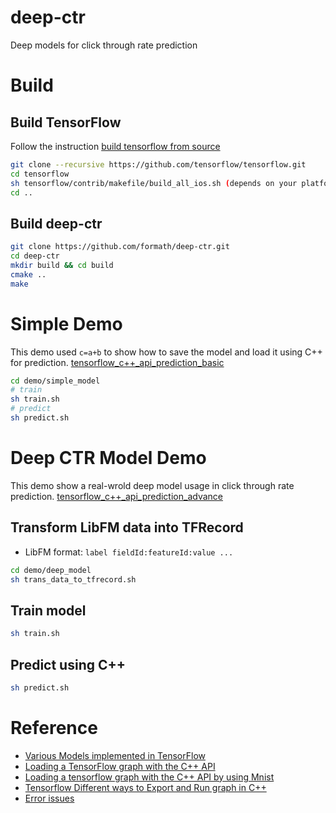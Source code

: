 # deep-ctr
Deep models for click through rate prediction

# Build

## Build TensorFlow
Follow the instruction [build tensorflow from source](https://github.com/tensorflow/tensorflow/tree/master/tensorflow/contrib/makefile)
```bash
git clone --recursive https://github.com/tensorflow/tensorflow.git
cd tensorflow
sh tensorflow/contrib/makefile/build_all_ios.sh (depends on your platform)
cd ..
```

## Build deep-ctr
```bash
git clone https://github.com/formath/deep-ctr.git
cd deep-ctr
mkdir build && cd build
cmake ..
make
```

# Simple Demo
This demo used `c=a+b` to show how to save the model and load it using C++ for prediction. [tensorflow_c++_api_prediction_basic](http://mathmach.com/2017/10/09/tensorflow_c++_api_prediction_basic/)
```bash
cd demo/simple_model
# train
sh train.sh
# predict
sh predict.sh
```

# Deep CTR Model Demo
This demo show a real-wrold deep model usage in click through rate prediction. [tensorflow_c++_api_prediction_advance](http://mathmach.com/2017/10/11/tensorflow_c++_api_prediction_advance/)

## Transform LibFM data into TFRecord
* LibFM format: `label fieldId:featureId:value ...`
```bash
cd demo/deep_model
sh trans_data_to_tfrecord.sh
```

## Train model
```bash
sh train.sh
```

## Predict using C++
```bash
sh predict.sh
```

# Reference
* [Various Models implemented in TensorFlow](https://github.com/formath/tensorflow-models)
* [Loading a TensorFlow graph with the C++ API](https://medium.com/jim-fleming/loading-a-tensorflow-graph-with-the-c-api-4caaff88463f)
* [Loading a tensorflow graph with the C++ API by using Mnist](http://jackytung8085.blogspot.jp/2016/06/loading-tensorflow-graph-with-c-api-by.html)
* [Tensorflow Different ways to Export and Run graph in C++](https://stackoverflow.com/questions/35508866/tensorflow-different-ways-to-export-and-run-graph-in-c/43639305#43639305)
* [Error issues](https://github.com/tensorflow/tensorflow/issues/3308)


